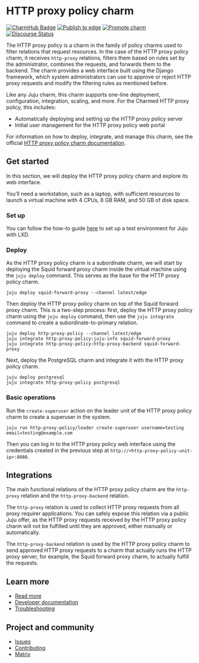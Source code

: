 # HTTP proxy policy charm 

[![CharmHub Badge](https://charmhub.io/http-proxy-policy/badge.svg)](https://charmhub.io/http-proxy-policy)
[![Publish to edge](https://github.com/canonical/http-proxy-operators/actions/workflows/publish.yaml/badge.svg)](https://github.com/canonical/http-proxy-operators/actions/workflows/publish.yaml/badge.svg)
[![Promote charm](https://github.com/canonical/http-proxy-operators/actions/workflows/promote_charm.yaml/badge.svg)](https://github.com/canonical/http-proxy-operators/actions/workflows/promote_charm.yaml)
[![Discourse Status](https://img.shields.io/discourse/status?server=https%3A%2F%2Fdiscourse.charmhub.io&style=flat&label=CharmHub%20Discourse)](https://discourse.charmhub.io)

The HTTP proxy policy is a charm in the family of policy charms used to filter
relations that request resources. In the case of the HTTP proxy policy charm, 
it receives `http-proxy` relations, filters them based on rules set by the 
administrator, combines the requests, and forwards them to the backend. The 
charm provides a web interface built using the Django framework, which system
administrators can use to approve or reject HTTP proxy requests and modify the
filtering rules as mentioned before.

Like any Juju charm, this charm supports one-line deployment, configuration, 
integration, scaling, and more. For the Charmed HTTP proxy policy, this 
includes:

* Automatically deploying and setting up the HTTP proxy policy server
* Initial user management for the HTTP proxy policy web portal

For information on how to deploy, integrate, and manage this charm, see 
the official [HTTP proxy policy charm documentation](https://charmhub.io/http-proxy-policy).

## Get started

In this section, we will deploy the HTTP proxy policy charm and explore its web
interface.

You’ll need a workstation, such as a laptop, with sufficient resources to launch
a virtual machine with 4 CPUs, 8 GB RAM, and 50 GB of disk space.

### Set up

You can follow the how-to guide [here](https://documentation.ubuntu.com/juju/3.6/howto/manage-your-juju-deployment/set-up-your-juju-deployment-local-testing-and-development/)
to set up a test environment for Juju with LXD.

### Deploy

As the HTTP proxy policy charm is a subordinate charm, we will start by 
deploying the Squid forward proxy charm inside the virtual machine using the
`juju deploy` command. This serves as the base for the HTTP proxy policy charm.

```
juju deploy squid-forward-proxy --channel latest/edge
```

Then deploy the HTTP proxy policy charm on top of the Squid forward proxy charm.
This is a two-step process: first, deploy the HTTP proxy policy charm using the
`juju deploy` command, then use the `juju integrate` command to create a 
subordinate-to-primary relation.

```
juju deploy http-proxy-policy --channel latest/edge
juju integrate http-proxy-policy:juju-info squid-forward-proxy
juju integrate http-proxy-policy:http-proxy-backend squid-forward-proxy
```

Next, deploy the PostgreSQL charm and integrate it with the HTTP proxy policy
charm.

```
juju deploy postgresql
juju integrate http-proxy-policy postgresql
```

### Basic operations

Run the `create-superuser` action on the leader unit of the HTTP proxy policy
charm to create a superuser in the system.

```
juju run http-proxy-policy/leader create-superuser username=testing email=testing@example.com
```

Then you can log in to the HTTP proxy policy web interface using the credentials
created in the previous step at `http://<http-proxy-policy-unit-ip>:8080`.

## Integrations

The main functional relations of the HTTP proxy policy charm are the 
`http-proxy` relation and the `http-proxy-backend` relation.

The `http-proxy` relation is used to collect HTTP proxy requests from all proxy
requirer applications. You can safely expose this relation via a public Juju 
offer, as the HTTP proxy requests received by the HTTP proxy policy charm will
not be fulfilled until they are approved, either manually or automatically.

The `http-proxy-backend` relation is used by the HTTP proxy policy charm to 
send approved HTTP proxy requests to a charm that actually runs the HTTP 
proxy server, for example, the Squid forward proxy charm, to actually fulfill
the requests.

## Learn more
* [Read more](https://charmhub.io/http-proxy-policy)
* [Developer documentation]()
* [Troubleshooting](https://matrix.to/#/#charmhub-charmdev:ubuntu.com)

## Project and community
* [Issues](https://github.com/canonical/http-proxy-operators/issues)
* [Contributing](./CONTRIBUTING.md)
* [Matrix](https://matrix.to/#/#charmhub-charmdev:ubuntu.com)
